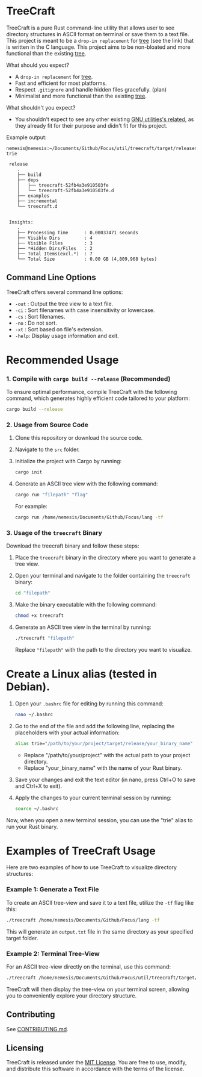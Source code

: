 # TreeCraft

TreeCraft is a pure Rust command-line utility that allows user to see directory structures in ASCII format on terminal or save them to a text file. This project is meant to be a `drop-in replacement` for [tree](https://github.com/Old-Man-Programmer/tree.git) (see the link) that is written in the C language. This project aims to be non-bloated and more functional than the existing [tree](https://github.com/Old-Man-Programmer/tree.git).


What should you expect?

- A `drop-in replacement` for [tree](https://github.com/Old-Man-Programmer/tree.git).
- Fast and efficient for most platforms.
- Respect `.gitignore` and handle hidden files gracefully. (plan)
- Minimalist and more functional than the existing [tree](https://github.com/Old-Man-Programmer/tree.git).


What shouldn't you expect?

- You shouldn't expect to see any other existing [GNU utilities's related](https://github.com/coreutils/coreutils.git), as they already fit for their purpose and didn't fit for this project.


Example output:

```
nemesis@nemesis:~/Documents/Github/Focus/util/treecraft/target/release$ trie

 release
    .
    ├── build
    ├── deps
    │   ├── treecraft-52fb4a3e910503fe
    │   └── treecraft-52fb4a3e910503fe.d
    ├── examples
    ├── incremental
    └── treecraft.d


 Insights:
    .
    ├── Processing Time      : 0.00037471 seconds
    ├── Visible Dirs         : 4
    ├── Visible Files        : 3
    ├── *Hidden Dirs/Files   : 2
    ├── Total Items(excl.*)  : 7
    └── Total Size           : 0.00 GB (4,809,968 bytes)
```

## Command Line Options

TreeCraft offers several command line options:

- `-out` : Output the tree view to a text file.
- `-ci`  : Sort filenames with case insensitivity or lowercase.
- `-cs`  : Sort filenames.
- `-no`  : Do not sort.
- `-xt`  : Sort based on file's extension.
- `-help`: Display usage information and exit.


# Recommended Usage

### 1. Compile with `cargo build --release` (Recommended)

To ensure optimal performance, compile TreeCraft with the following command, which generates highly efficient code tailored to your platform:

```bash
cargo build --release
```

### 2. Usage from Source Code

1. Clone this repository or download the source code.

2. Navigate to the `src` folder.

3. Initialize the project with Cargo by running:

   ```bash
   cargo init
   ```

4. Generate an ASCII tree view with the following command:

   ```bash
   cargo run "filepath" "flag"
   ```

   For example:

   ```bash
   cargo run /home/nemesis/Documents/Github/Focus/lang -tf
   ```

### 3. Usage of the `treecraft` Binary

Download the treecraft binary and follow these steps:

1. Place the `treecraft` binary in the directory where you want to generate a tree view.

2. Open your terminal and navigate to the folder containing the `treecraft` binary:

   ```bash
   cd "filepath"
   ```

3. Make the binary executable with the following command:

   ```bash
   chmod +x treecraft
   ```

4. Generate an ASCII tree view in the terminal by running:

   ```bash
   ./treecraft "filepath"
   ```

   Replace `"filepath"` with the path to the directory you want to visualize.


# Create a Linux alias (tested in Debian).

1. Open your `.bashrc` file for editing by running this command:

   ```bash
   nano ~/.bashrc
   ```

2. Go to the end of the file and add the following line, replacing the placeholders with your actual information:

   ```bash
   alias trie="/path/to/your/project/target/release/your_binary_name"
   ```

   - Replace "/path/to/your/project" with the actual path to your project directory.
   - Replace "your_binary_name" with the name of your Rust binary.

3. Save your changes and exit the text editor (in nano, press Ctrl+O to save and Ctrl+X to exit).

4. Apply the changes to your current terminal session by running:

   ```bash
   source ~/.bashrc
   ```

Now, when you open a new terminal session, you can use the "trie" alias to run your Rust binary.

# Examples of TreeCraft Usage

Here are two examples of how to use TreeCraft to visualize directory structures:

### Example 1: Generate a Text File

To create an ASCII tree-view and save it to a text file, utilize the `-tf` flag like this:

```bash
./treecraft /home/nemesis/Documents/Github/Focus/lang -tf
```

This will generate an `output.txt` file in the same directory as your specified target folder.

### Example 2: Terminal Tree-View

For an ASCII tree-view directly on the terminal, use this command:

```bash
./treecraft /home/nemesis/Documents/Github/Focus/util/treecraft/target/release
```

TreeCraft will then display the tree-view on your terminal screen, allowing you to conveniently explore your directory structure.

## Contributing

See [CONTRIBUTING.md](https://github.com/allaboutevemirolive/treecraft/blob/main/CONTRIBUTING.md).

## Licensing

TreeCraft is released under the [MIT License](https://github.com/allaboutevemirolive/treecraft/blob/main/LICENSE.md). You are free to use, modify, and distribute this software in accordance with the terms of the license.